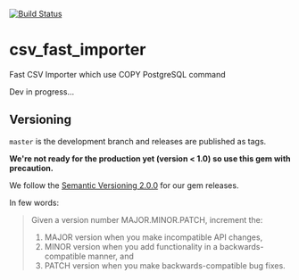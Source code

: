 [![Build Status](https://travis-ci.org/sogilis/csv_fast_importer.svg?branch=master)](https://travis-ci.org/sogilis/csv_fast_importer)

# csv_fast_importer
Fast CSV Importer which use COPY PostgreSQL command

Dev in progress...

## Versioning

`master` is the development branch and releases are published as tags.

**We're not ready for the production yet (version < 1.0) so use this gem with
precaution.**

We follow the [Semantic Versioning 2.0.0](http://semver.org/) for our gem
releases.

In few words:

> Given a version number MAJOR.MINOR.PATCH, increment the:
>
> 1. MAJOR version when you make incompatible API changes,
> 2. MINOR version when you add functionality in a backwards-compatible manner,
>    and
> 3. PATCH version when you make backwards-compatible bug fixes.
